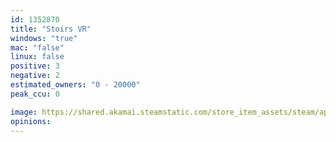 ```yaml
---
id: 1352870
title: "Stoirs VR"
windows: "true"
mac: "false"
linux: false
positive: 3
negative: 2
estimated_owners: "0 - 20000"
peak_ccu: 0

image: https://shared.akamai.steamstatic.com/store_item_assets/steam/apps/1352870/header.jpg?t=1714970533
opinions:
---
```

